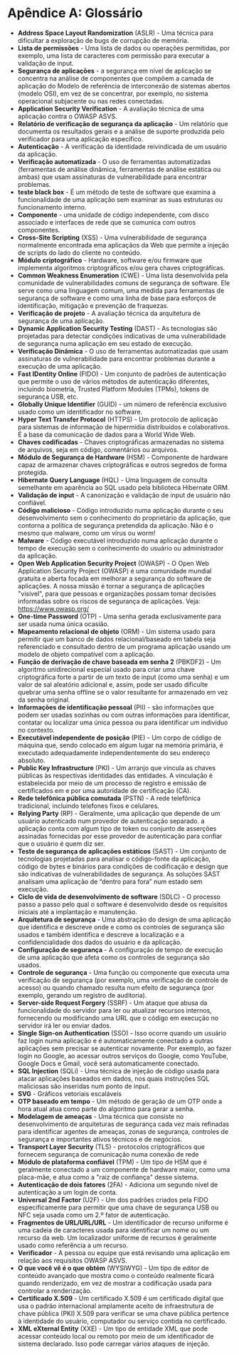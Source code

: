 # Apêndice A: Glossário

- **Address Space Layout Randomization** (ASLR) - Uma técnica para dificultar a exploração de bugs de corrupção de memória.
- **Lista de permissões** - Uma lista de dados ou operações permitidas, por exemplo, uma lista de caracteres com permissão para executar a validação de input.
- **Segurança de aplicações** - a segurança em nível de aplicação se concentra na análise de componentes que compõem a camada de aplicação do Modelo de referência de interconexão de sistemas abertos (modelo OSI), em vez de se concentrar, por exemplo, no sistema operacional subjacente ou nas redes conectadas.
- **Application Security Verification** - A avaliação técnica de uma aplicação contra o OWASP ASVS.
- **Relatório de verificação de segurança da aplicação** - Um relatório que documenta os resultados gerais e a análise de suporte produzida pelo verificador para uma aplicação específico.
- **Autenticação** - A verificação da identidade reivindicada de um usuário da aplicação.
- **Verificação automatizada** - O uso de ferramentas automatizadas (ferramentas de análise dinâmica, ferramentas de análise estática ou ambas) que usam assinaturas de vulnerabilidade para encontrar problemas.
- **teste black box** - É um método de teste de software que examina a funcionalidade de uma aplicação sem examinar as suas estruturas ou funcionamento interno.
- **Componente** - uma unidade de código independente, com disco associado e interfaces de rede que se comunica com outros componentes.
- **Cross-Site Scripting** (XSS) - Uma vulnerabilidade de segurança normalmente encontrada ema aplicaçãos da Web que permite a injeção de scripts do lado do cliente no conteúdo.
- **Módulo criptográfico** - Hardware, software e/ou firmware que implementa algoritmos criptográficos e/ou gera chaves criptográficas.
- **Common Weakness Enumeration** (CWE) - Uma lista desenvolvida pela comunidade de vulnerabilidades comuns de segurança de software. Ele serve como uma linguagem comum, uma medida para ferramentas de segurança de software e como uma linha de base para esforços de identificação, mitigação e prevenção de fraquezas.
- **Verificação de projeto** - A avaliação técnica da arquitetura de segurança de uma aplicação.
- **Dynamic Application Security Testing** (DAST) - As tecnologias são projetadas para detectar condições indicativas de uma vulnerabilidade de segurança numa aplicação em seu estado de execução.
- **Verificação Dinâmica** - O uso de ferramentas automatizadas que usam assinaturas de vulnerabilidade para encontrar problemas durante a execução de uma aplicação.
- **Fast IDentity Online** (FIDO) - Um conjunto de padrões de autenticação que permite o uso de vários métodos de autenticação diferentes, incluindo biometria, Trusted Platform Modules (TPMs), tokens de segurança USB, etc.
- **Globally Unique Identifier** (GUID) - um número de referência exclusivo usado como um identificador no software.
- **Hyper Text Transfer Protocol** (HTTPS) - Um protocolo de aplicação para sistemas de informação de hipermídia distribuídos e colaborativos. É a base da comunicação de dados para a World Wide Web.
- **Chaves codificadas** - Chaves criptográficas armazenadas no sistema de arquivos, seja em código, comentários ou arquivos.
- **Módulo de Segurança de Hardware** (HSM) - Componente de hardware capaz de armazenar chaves criptográficas e outros segredos de forma protegida.
- **Hibernate Query Language** (HQL) - Uma linguagem de consulta semelhante em aparência ao SQL usado pela biblioteca Hibernate ORM.
- **Validação de input** - A canonização e validação de input de usuário não confiável.
- **Código malicioso** - Código introduzido numa aplicação durante o seu desenvolvimento sem o conhecimento do proprietário da aplicação, que contorna a política de segurança pretendida da aplicação. Não é o mesmo que malware, como um vírus ou worm!
- **Malware** - Código executável introduzido numa aplicação durante o tempo de execução sem o conhecimento do usuário ou administrador da aplicação.
- **Open Web Application Security Project** (OWASP) - O Open Web Application Security Project (OWASP) é uma comunidade mundial gratuita e aberta focada em melhorar a segurança do software de aplicações. A nossa missão é tornar a segurança de aplicações "visível", para que pessoas e organizações possam tomar decisões informadas sobre os riscos de segurança de aplicações. Veja: https://www.owasp.org/
- **One-time Password** (OTP) - Uma senha gerada exclusivamente para ser usada numa única ocasião.
- **Mapeamento relacional de objeto** (ORM) - Um sistema usado para permitir que um banco de dados relacional/baseado em tabela seja referenciado e consultado dentro de um programa aplicação usando um modelo de objeto compatível com a aplicação.
- **Função de derivação de chave baseada em senha 2** (PBKDF2) - Um algoritmo unidirecional especial usado para criar uma chave criptográfica forte a partir de um texto de input (como uma senha) e um valor de sal aleatório adicional e, assim, pode ser usado dificulte quebrar uma senha offline se o valor resultante for armazenado em vez da senha original.
- **Informações de identificação pessoal** (PII) - são informações que podem ser usadas sozinhas ou com outras informações para identificar, contatar ou localizar uma única pessoa ou para identificar um indivíduo no contexto.
- **Executável independente de posição** (PIE) - Um corpo de código de máquina que, sendo colocado em algum lugar na memória primária, é executado adequadamente independentemente do seu endereço absoluto.
- **Public Key Infrastructure** (PKI) - Um arranjo que vincula as chaves públicas às respectivas identidades das entidades. A vinculação é estabelecida por meio de um processo de registro e emissão de certificados em e por uma autoridade de certificação (CA).
- **Rede telefônica pública comutada** (PSTN) - A rede telefônica tradicional, incluindo telefones fixos e celulares.
- **Relying Party** (RP) - Geralmente, uma aplicação que depende de um usuário autenticado num provedor de autenticação separado. a aplicação conta com algum tipo de token ou conjunto de asserções assinadas fornecidas por esse provedor de autenticação para confiar que o usuário é quem diz ser.
- **Teste de segurança de aplicações estáticos** (SAST) - Um conjunto de tecnologias projetadas para analisar o código-fonte da aplicação, código de bytes e binários para condições de codificação e design que são indicativas de vulnerabilidades de segurança. As soluções SAST analisam uma aplicação de “dentro para fora” num estado sem execução.
- **Ciclo de vida de desenvolvimento de software** (SDLC) - O processo passo a passo pelo qual o software é desenvolvido desde os requisitos iniciais até a implantação e manutenção.
- **Arquitetura de segurança** - Uma abstração do design de uma aplicação que identifica e descreve onde e como os controles de segurança são usados e também identifica e descreve a localização e a confidencialidade dos dados do usuário e da aplicação.
- **Configuração de segurança** - A configuração de tempo de execução de uma aplicação que afeta como os controles de segurança são usados.
- **Controle de segurança** - Uma função ou componente que executa uma verificação de segurança (por exemplo, uma verificação de controle de acesso) ou quando chamado resulta num efeito de segurança (por exemplo, gerando um registro de auditoria).
- **Server-side Request Forgery** (SSRF) - Um ataque que abusa da funcionalidade do servidor para ler ou atualizar recursos internos, fornecendo ou modificando uma URL que o código em execução no servidor irá ler ou enviar dados.
- **Single Sign-on Authentication** (SSO) - Isso ocorre quando um usuário faz login numa aplicação e é automaticamente conectado a outras aplicações sem precisar se autenticar novamente. Por exemplo, ao fazer login no Google, ao acessar outros serviços do Google, como YouTube, Google Docs e Gmail, você será automaticamente conectado.
- **SQL Injection** (SQLi) - Uma técnica de injeção de código usada para atacar aplicações baseados em dados, nos quais instruções SQL maliciosas são inseridas num ponto de input.
- **SVG** - Gráficos vetoriais escaláveis
- **OTP baseado em tempo** - Um método de geração de um OTP onde a hora atual atua como parte do algoritmo para gerar a senha.
- **Modelagem de ameaças** - Uma técnica que consiste no desenvolvimento de arquiteturas de segurança cada vez mais refinadas para identificar agentes de ameaças, zonas de segurança, controles de segurança e importantes ativos técnicos e de negócios.
- **Transport Layer Security** (TLS) - protocolos criptográficos que fornecem segurança de comunicação numa conexão de rede
- **Módulo de plataforma confiável** (TPM) - Um tipo de HSM que é geralmente conectado a um componente de hardware maior, como uma placa-mãe, e atua como a "raiz de confiança" desse sistema.
- **Autenticação de dois fatores** (2FA) - Adiciona um segundo nível de autenticação a um login de conta.
- **Universal 2nd Factor** (U2F) - Um dos padrões criados pela FIDO especificamente para permitir que uma chave de segurança USB ou NFC seja usada como um 2.º fator de autenticação.
- **Fragmentos de URL/URL/URL** - Um identificador de recurso uniforme é uma cadeia de caracteres usada para identificar um nome ou um recurso da web. Um localizador uniforme de recursos é geralmente usado como referência a um recurso.
- **Verificador** - A pessoa ou equipe que está revisando uma aplicação em relação aos requisitos OWASP ASVS.
- **O que você vê é o que obtém** (WYSIWYG) - Um tipo de editor de conteúdo avançado que mostra como o conteúdo realmente ficará quando renderizado, em vez de mostrar a codificação usada para controlar a renderização.
- **Certificado X.509** - Um certificado X.509 é um certificado digital que usa o padrão internacional amplamente aceito de infraestrutura de chave pública (PKI) X.509 para verificar se uma chave pública pertence à identidade do usuário, computador ou serviço contida no certificado.
- **XML eXternal Entity** (XXE) - Um tipo de entidade XML que pode acessar conteúdo local ou remoto por meio de um identificador de sistema declarado. Isso pode carregar vários ataques de injeção.